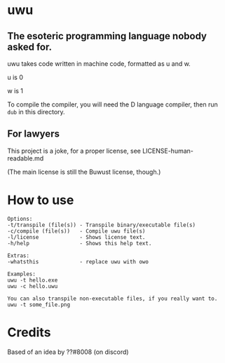 # uwu
## The esoteric programming language nobody asked for.
uwu takes code written in machine code, formatted as u and w.

u is 0

w is 1

To compile the compiler, you will need the D language compiler, then run `dub` in this directory.

## For lawyers
This project is a joke, for a proper license, see LICENSE-human-readable.md

(The main license is still the Buwust license, though.)

# How to use
```
Options:
-t/transpile (file(s)) - Transpile binary/executable file(s)
-c/compile (file(s))   - Compile uwu file(s)
-l/license             - Shows license text.
-h/help                - Shows this help text.

Extras:
-whatsthis             - replace uwu with owo

Examples:
uwu -t hello.exe
uwu -c hello.uwu

You can also transpile non-executable files, if you really want to.
uwu -t some_file.png
```

# Credits
Based of an idea by ??#8008 (on discord)
